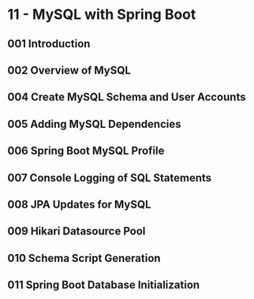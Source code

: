 # 11 - MySQL with Spring Boot

## 001 Introduction
## 002 Overview of MySQL
## 004 Create MySQL Schema and User Accounts
## 005 Adding MySQL Dependencies
## 006 Spring Boot MySQL Profile
## 007 Console Logging of SQL Statements
## 008 JPA Updates for MySQL
## 009 Hikari Datasource Pool
## 010 Schema Script Generation
## 011 Spring Boot Database Initialization